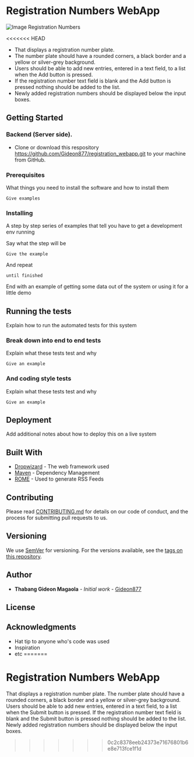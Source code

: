 # Registration Numbers WebApp

![Image Registration Numbers](http://backend-basics.projectcodex.co/reg_number_select_town.jpg)

<<<<<<< HEAD
* That displays a registration number plate.
* The number plate should have a rounded corners, a black border and a yellow or silver-grey background.
* Users should be able to add new entries, entered in a text field, to a list when the Add button is pressed.
* If the registration number text field is blank and the Add button is pressed nothing should be added to the list.
* Newly added registration numbers should be displayed below the input boxes.

## Getting Started
### Backend (Server side).
* Clone or download this respository https://github.com/Gideon877/registration_webapp.git to your machine from GitHub.

### Prerequisites

What things you need to install the software and how to install them

```
Give examples
```

### Installing

A step by step series of examples that tell you have to get a development env running

Say what the step will be

```
Give the example
```

And repeat

```
until finished
```

End with an example of getting some data out of the system or using it for a little demo

## Running the tests

Explain how to run the automated tests for this system

### Break down into end to end tests

Explain what these tests test and why

```
Give an example
```

### And coding style tests

Explain what these tests test and why

```
Give an example
```

## Deployment

Add additional notes about how to deploy this on a live system

## Built With

* [Dropwizard](http://www.dropwizard.io/1.0.2/docs/) - The web framework used
* [Maven](https://maven.apache.org/) - Dependency Management
* [ROME](https://rometools.github.io/rome/) - Used to generate RSS Feeds

## Contributing

Please read [CONTRIBUTING.md](https://gist.github.com/PurpleBooth/b24679402957c63ec426) for details on our code of conduct, and the process for submitting pull requests to us.

## Versioning

We use [SemVer](http://semver.org/) for versioning. For the versions available, see the [tags on this repository](https://github.com/your/project/tags).

## Author

* **Thabang Gideon Magaola** - *Initial work* - [Gideon877](https://github.com/Gideon877)

## License

<!-- This project is licensed under the MIT License - see the [LICENSE.md](LICENSE.md) file for details -->

## Acknowledgments

* Hat tip to anyone who's code was used
* Inspiration
* etc
=======
# Registration Numbers WebApp
That displays a registration number plate. The number plate should have a rounded corners, a black border and a yellow or silver-grey background. Users should be able to add new entries, entered in a text field, to a list when the Submit button is pressed. If the registration number text field is blank and the Submit button is pressed nothing should be added to the list. Newly added registration numbers should be displayed below the input boxes.
>>>>>>> 0c2c8378eeb24373e71676801b6e8e713fce1f1d
